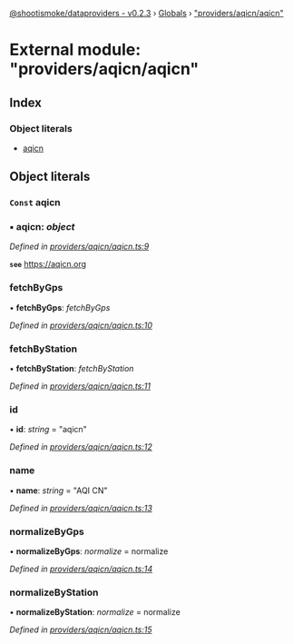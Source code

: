 [@shootismoke/dataproviders - v0.2.3](../README.md) › [Globals](../globals.md) › ["providers/aqicn/aqicn"](_providers_aqicn_aqicn_.md)

# External module: "providers/aqicn/aqicn"

## Index

### Object literals

* [aqicn](_providers_aqicn_aqicn_.md#const-aqicn)

## Object literals

### `Const` aqicn

### ▪ **aqicn**: *object*

*Defined in [providers/aqicn/aqicn.ts:9](https://github.com/shootismoke/common/blob/5b392da/packages/dataproviders/src/providers/aqicn/aqicn.ts#L9)*

**`see`** https://aqicn.org

###  fetchByGps

• **fetchByGps**: *fetchByGps*

*Defined in [providers/aqicn/aqicn.ts:10](https://github.com/shootismoke/common/blob/5b392da/packages/dataproviders/src/providers/aqicn/aqicn.ts#L10)*

###  fetchByStation

• **fetchByStation**: *fetchByStation*

*Defined in [providers/aqicn/aqicn.ts:11](https://github.com/shootismoke/common/blob/5b392da/packages/dataproviders/src/providers/aqicn/aqicn.ts#L11)*

###  id

• **id**: *string* = "aqicn"

*Defined in [providers/aqicn/aqicn.ts:12](https://github.com/shootismoke/common/blob/5b392da/packages/dataproviders/src/providers/aqicn/aqicn.ts#L12)*

###  name

• **name**: *string* = "AQI CN"

*Defined in [providers/aqicn/aqicn.ts:13](https://github.com/shootismoke/common/blob/5b392da/packages/dataproviders/src/providers/aqicn/aqicn.ts#L13)*

###  normalizeByGps

• **normalizeByGps**: *normalize* =  normalize

*Defined in [providers/aqicn/aqicn.ts:14](https://github.com/shootismoke/common/blob/5b392da/packages/dataproviders/src/providers/aqicn/aqicn.ts#L14)*

###  normalizeByStation

• **normalizeByStation**: *normalize* =  normalize

*Defined in [providers/aqicn/aqicn.ts:15](https://github.com/shootismoke/common/blob/5b392da/packages/dataproviders/src/providers/aqicn/aqicn.ts#L15)*
